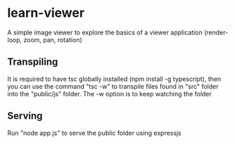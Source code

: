 # learn-viewer 
A simple image viewer to explore the basics of a viewer application (render-loop, zoom, pan, rotation)

## Transpiling
It is required to have tsc globally installed (npm install -g typescript), then you can use the command "tsc -w" to transpile files found in "src" folder into the "public/js" folder. The -w option is to keep watching the folder

## Serving
Run "node app.js" to serve the public folder using expressjs